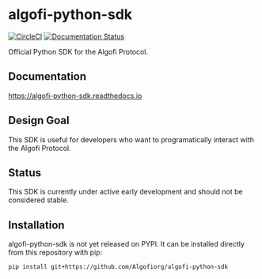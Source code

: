 # algofi-python-sdk

[![CircleCI](https://dl.circleci.com/status-badge/img/gh/Algofiorg/algofi-python-sdk/tree/main.svg?style=shield)](https://dl.circleci.com/status-badge/redirect/gh/Algofiorg/algofi-python-sdk/tree/main)
[![Documentation Status](https://readthedocs.org/projects/algofi-python-sdk/badge/?version=latest)](https://algofi-python-sdk.readthedocs.io/en/latest/?badge=latest)

Official Python SDK for the Algofi Protocol.

## Documentation
https://algofi-python-sdk.readthedocs.io

## Design Goal
This SDK is useful for developers who want to programatically interact with the Algofi Protocol.

## Status

This SDK is currently under active early development and should not be considered stable.

## Installation
algofi-python-sdk is not yet released on PYPI. It can be installed directly from this repository with pip:

`pip install git+https://github.com/Algofiorg/algofi-python-sdk`
